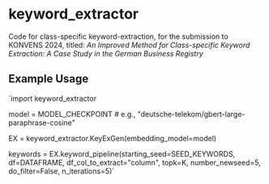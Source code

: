 # keyword_extractor
Code for class-specific keyword-extraction, for the submission to KONVENS 2024, titled: *An Improved Method for Class-specific Keyword Extraction: A Case Study in the German Business Registry*

## Example Usage

`import keyword_extractor

model = MODEL_CHECKPOINT # e.g., "deutsche-telekom/gbert-large-paraphrase-cosine"

EX = keyword_extractor.KeyExGen(embedding_model=model)

keywords = EX.keyword_pipeline(starting_seed=SEED_KEYWORDS, df=DATAFRAME, df_col_to_extract="column", topk=K, number_newseed=5, do_filter=False, n_iterations=5)`